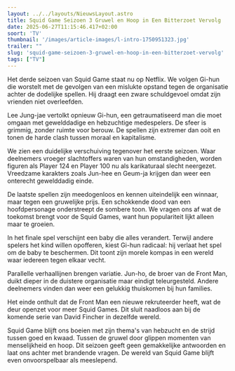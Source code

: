 ```yaml
---
layout: ../../layouts/NieuwsLayout.astro
title: Squid Game Seizoen 3 Gruwel en Hoop in Een Bitterzoet Vervolg
date: 2025-06-27T11:15:46.417+02:00
soort: 'TV'
thumbnail: '/images/article-images/l-intro-1750951323.jpg'
trailer: ""
slug: 'squid-game-seizoen-3-gruwel-en-hoop-in-een-bitterzoet-vervolg'
tags: ["TV"]
---
```


Het derde seizoen van Squid Game staat nu op Netflix. We volgen Gi-hun die
worstelt met de gevolgen van een mislukte opstand tegen de organisatie achter de
dodelijke spellen. Hij draagt een zware schuldgevoel omdat zijn vrienden niet
overleefden.

Lee Jung-jae vertolkt opnieuw Gi-hun, een getraumatiseerd man die moet omgaan
met gewelddadige en hebzuchtige medespelers. De sfeer is grimmig, zonder ruimte
voor berouw. De spellen zijn extremer dan ooit en tonen de harde clash tussen
moraal en kapitalisme.

We zien een duidelijke verschuiving tegenover het eerste seizoen. Waar
deelnemers vroeger slachtoffers waren van hun omstandigheden, worden figuren als
Player 124 en Player 100 nu als karikaturaal slecht neergezet. Vreedzame
karakters zoals Jun-hee en Geum-ja krijgen dan weer een onterecht gewelddadig
einde.

De laatste spellen zijn meedogenloos en kennen uiteindelijk een winnaar, maar
tegen een gruwelijke prijs. Een schokkende dood van een hoofdpersonage
onderstreept de sombere toon. We vragen ons af wat de toekomst brengt voor de
Squid Games, want hun populariteit lijkt alleen maar te groeien.

In het finale spel verschijnt een baby die alles verandert. Terwijl andere
spelers het kind willen opofferen, kiest Gi-hun radicaal: hij verlaat het spel
om de baby te beschermen. Dit toont zijn morele kompas in een wereld waar
iedereen tegen elkaar vecht.

Parallelle verhaallijnen brengen variatie. Jun-ho, de broer van de Front Man,
duikt dieper in de duistere organisatie maar eindigt teleurgesteld. Andere
deelnemers vinden dan weer een gelukkig thuiskomen bij hun families.

Het einde onthult dat de Front Man een nieuwe rekruteerder heeft, wat de deur
openzet voor meer Squid Games. Dit sluit naadloos aan bij de komende serie van
David Fincher in dezelfde wereld.

Squid Game blijft ons boeien met zijn thema's van hebzucht en de strijd tussen
goed en kwaad. Tussen de gruwel door glippen momenten van menselijkheid en hoop.
Dit seizoen geeft geen gemakkelijke antwoorden en laat ons achter met brandende
vragen. De wereld van Squid Game blijft even onvoorspelbaar als meeslepend.